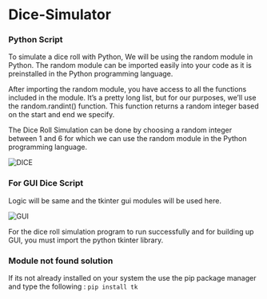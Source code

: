 # Dice-Simulator
### Python Script

To simulate a dice roll with Python, We will be using the random module in Python. The random module can be imported easily into your code as it is preinstalled in the Python programming language. 

After importing the random module, you have access to all the functions included in the module. It’s a pretty long list, but for our purposes, we’ll use the random.randint() function. This function returns a random integer based on the start and end we specify.

The Dice Roll Simulation can be done by choosing a random integer between 1 and 6 for which we can use the random module in the Python programming language.

![DICE](https://user-images.githubusercontent.com/114828437/193422430-c59bf2f1-8231-464b-9a85-006873cf3a2a.jpg)

### For GUI Dice Script

Logic will be same and the tkinter gui modules will be used here.

![GUI](https://user-images.githubusercontent.com/92037940/193423257-66cfd0bb-aeb4-4cf3-90a4-395eff4c9174.png)

For the dice roll simulation program to run successfully and for building up GUI, you must import the python tkinter library.

### Module not found solution

If its not already installed on your system the use the pip package manager and type the following :
`pip install tk`
